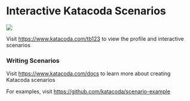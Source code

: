 # Interactive Katacoda Scenarios

[![](http://shields.katacoda.com/katacoda/tb123/count.svg)](https://www.katacoda.com/tb123 "Get your profile on Katacoda.com")

Visit https://www.katacoda.com/tb123 to view the profile and interactive scenarios

### Writing Scenarios
Visit https://www.katacoda.com/docs to learn more about creating Katacoda scenarios

For examples, visit https://github.com/katacoda/scenario-example
